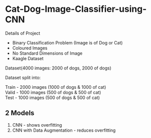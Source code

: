 # Cat-Dog-Image-Classifier-using-CNN

Details of Project

- Binary Classification Problem (Image is of Dog or Cat)
- Coloured Images
- No Standard Dimensions of Image
- Kaagle Dataset

Dataset(4000 images: 2000 of dogs, 2000 of dogs)

Dataset split into:

Train - 2000 images (1000 of dogs & 1000 of cat) <br>
Valid - 1000 images (500 of dogs & 500 of cat) <br>
Test - 1000 images (500 of dogs & 500 of cat) <br>


## 2 Models

1. CNN - shows overfitting
2. CNN with Data Augmentation - reduces overfitting
